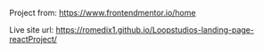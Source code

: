 Project from: https://www.frontendmentor.io/home

Live site url: https://romedix1.github.io/Loopstudios-landing-page-reactProject/
